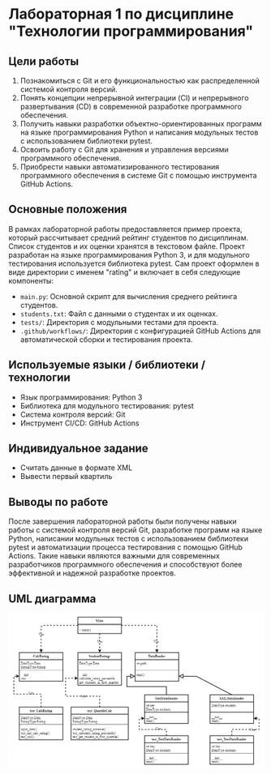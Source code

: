 # Лабораторная 1 по дисциплине "Технологии программирования"

## Цели работы

1. Познакомиться с Git и его функциональностью как распределенной системой контроля версий.
2. Понять концепции непрерывной интеграции (CI) и непрерывного развертывания (CD) в современной разработке программного обеспечения.
3. Получить навыки разработки объектно-ориентированных программ на языке программирования Python и написания модульных тестов с использованием библиотеки pytest.
4. Освоить работу с Git для хранения и управления версиями программного обеспечения.
5. Приобрести навыки автоматизированного тестирования программного обеспечения в системе Git с помощью инструмента GitHub Actions.

## Основные положения

В рамках лабораторной работы предоставляется пример проекта, который рассчитывает средний рейтинг студентов по дисциплинам. Список студентов и их оценки хранятся в текстовом файле. Проект разработан на языке программирования Python 3, и для модульного тестирования используется библиотека pytest. Сам проект оформлен в виде директории с именем "rating" и включает в себя следующие компоненты:

- `main.py`: Основной скрипт для вычисления среднего рейтинга студентов.
- `students.txt`: Файл с данными о студентах и их оценках.
- `tests/`: Директория с модульными тестами для проекта.
- `.github/workflows/`: Директория с конфигурацией GitHub Actions для автоматической сборки и тестирования проекта.

## Используемые языки / библиотеки / технологии

- Язык программирования: Python 3
- Библиотека для модульного тестирования: pytest
- Система контроля версий: Git
- Инструмент CI/CD: GitHub Actions

## Индивидуальное задание
- Считать данные в формате XML
- Вывести первый квартиль

## Выводы по работе

После завершения лабораторной работы были получены навыки работы с системой контроля версий Git, разработке программ на языке Python, написании модульных тестов с использованием библиотеки pytest и автоматизации процесса тестирования с помощью GitHub Actions. Такие навыки являются важными для современных разработчиков программного обеспечения и способствуют более эффективной и надежной разработке проектов.

## UML диаграмма
![UML диаграмма](UML.png)
